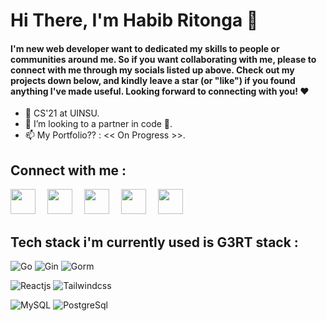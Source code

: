 # Hi There, I'm Habib Ritonga 👋

#### I'm new web developer want to dedicated my skills to people or communities around me. So if you want collaborating with me, please to connect with me through my       socials listed up above. Check out my projects down below, and kindly leave a star (or "like") if you found anything I've made useful. Looking forward to               connecting with you! ❤️

- 📖 CS'21 at UINSU.
- 💞️ I’m looking to a partner in code 👀.
- 📫 My Portfolio?? : << On Progress >>.


## Connect with me :
<a href = "https://www.instagram.com/mhdnaufalhartg/" alt="Instagram"><img src="https://img.icons8.com/fluency//000000/instagram-new.png" height="40" width="40" style= margin-right:15px;/></a>
<a href = "https://www.twitter.com/mhdnaufalhartg/" alt="Twitter"><img src="https://cdn-icons-png.flaticon.com/512/3128/3128310.png" height="40" width="40" style= margin-right:15px;/></a>
<a href = "https://facebook.com/mhdnaufal.ritonga.1" alt="Email"><img src="https://img.icons8.com/color/512/facebook-new.png" height="40" width="40" style= margin-right:15px;/></a>
<a href = "mailto:devdothabib@gmail.com" alt="Email"><img src="https://img.icons8.com/color/48/000000/gmail-new.png" height="40" width="40" style= margin-right:15px;/></a>
<a href = "https://linkedin.com/in/habib-ritonga" alt="Email"><img src="https://img.icons8.com/color/512/linkedin-circled.png" height="40" width="40" style= margin-right:15px;/></a>



## Tech stack i'm currently used is G3RT stack :
![Go](https://img.shields.io/badge/go-blue?style=for-the-badge)
![Gin](https://img.shields.io/badge/gin-blue?style=for-the-badge)
![Gorm](https://img.shields.io/badge/gorm-blue?style=for-the-badge)

![Reactjs](https://img.shields.io/badge/-React-blue?style=for-the-badge)
![Tailwindcss](https://img.shields.io/badge/-tailwind-blue?style=for-the-badge)

![MySQL](https://img.shields.io/badge/-mysql-white?style=for-the-badge)
![PostgreSql](https://img.shields.io/badge/-postgresql-green?style=for-the-badge)
